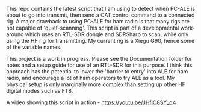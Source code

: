 This repo contains the latest script that I am using to detect when PC-ALE is about to go into transmit, then send a CAT control command to a connected rig.
A major drawback to using PC-ALE for ham radio is that many rigs are not capable of 'quiet-scanning'. This script is part of a developmental work-around which uses an RTL-SDR dongle and SDRSharp to scan, while only using the HF rig for transmitting.
My current rig is a Xiegu G90, hence some of the variable names.

This project is a work in progress. Please see the Documentation folder for notes and a setup guide for use of an RTL-SDR for this purpose. I think this approach has the potential to lower the 'barrier to entry' into ALE for ham radio, and encourage a lot of ham operators to try ALE as a tool.
My physical setup is only marginally more complex than setting up other HF digital modes such as FT8.

A video showing this script in action - https://youtu.be/JHfIC8SY_q4
